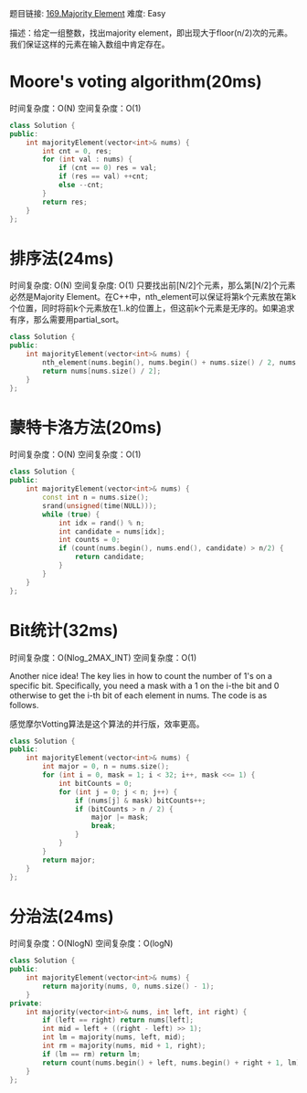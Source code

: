题目链接: [169.Majority Element][1]
难度: Easy

描述：给定一组整数，找出majority element，即出现大于floor(n/2)次的元素。我们保证这样的元素在输入数组中肯定存在。

# Moore's voting algorithm(20ms)
时间复杂度：O(N)
空间复杂度：O(1)

```cpp
class Solution {
public:
    int majorityElement(vector<int>& nums) {
        int cnt = 0, res;
        for (int val : nums) {
            if (cnt == 0) res = val;
            if (res == val) ++cnt;
            else --cnt;
        }
        return res;
    }
}; 
```

# 排序法(24ms)
时间复杂度: O(N)
空间复杂度: O(1)
只要找出前[N/2]个元素，那么第[N/2]个元素必然是Majority Element。在C++中，nth_element可以保证将第k个元素放在第k个位置，同时将前k个元素放在1..k的位置上，但这前k个元素是无序的。如果追求有序，那么需要用partial_sort。

```cpp
class Solution {
public:
    int majorityElement(vector<int>& nums) {
        nth_element(nums.begin(), nums.begin() + nums.size() / 2, nums.end());
        return nums[nums.size() / 2];
    } 
};
```

# 蒙特卡洛方法(20ms)
时间复杂度：O(N)
空间复杂度：O(1)

```cpp
class Solution {
public:
    int majorityElement(vector<int>& nums) {
        const int n = nums.size();
        srand(unsigned(time(NULL)));
        while (true) {
            int idx = rand() % n;
            int candidate = nums[idx];
            int counts = 0; 
            if (count(nums.begin(), nums.end(), candidate) > n/2) {
                return candidate;
            }
        }
    }
};
```

# Bit统计(32ms)
时间复杂度：O(Nlog_2MAX_INT)
空间复杂度：O(1)

Another nice idea! The key lies in how to count the number of 1's on a specific bit. Specifically, you need a mask with a 1 on the i-the bit and 0 otherwise to get the i-th bit of each element in nums. The code is as follows.

感觉摩尔Votting算法是这个算法的并行版，效率更高。

```cpp
class Solution {
public:
    int majorityElement(vector<int>& nums) {
        int major = 0, n = nums.size();
        for (int i = 0, mask = 1; i < 32; i++, mask <<= 1) {
            int bitCounts = 0;
            for (int j = 0; j < n; j++) {
                if (nums[j] & mask) bitCounts++;
                if (bitCounts > n / 2) {
                    major |= mask;
                    break;
                }
            }
        } 
        return major;
    } 
};
```

# 分治法(24ms)
时间复杂度：O(NlogN)
空间复杂度：O(logN)

```cpp
class Solution {
public:
    int majorityElement(vector<int>& nums) {
        return majority(nums, 0, nums.size() - 1);
    }
private:
    int majority(vector<int>& nums, int left, int right) {
        if (left == right) return nums[left];
        int mid = left + ((right - left) >> 1);
        int lm = majority(nums, left, mid);
        int rm = majority(nums, mid + 1, right);
        if (lm == rm) return lm;
        return count(nums.begin() + left, nums.begin() + right + 1, lm) > count(nums.begin() + left, nums.begin() + right + 1, rm) ? lm : rm;
    }
}; 
```


[1]: https://leetcode.com/problems/majority-element/